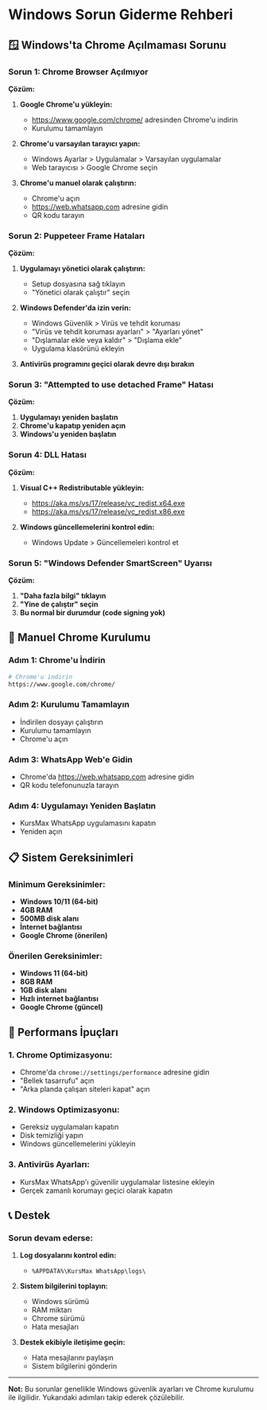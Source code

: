 # Windows Sorun Giderme Rehberi

## 🪟 Windows'ta Chrome Açılmaması Sorunu

### Sorun 1: Chrome Browser Açılmıyor

**Çözüm:**

1. **Google Chrome'u yükleyin:**

   - https://www.google.com/chrome/ adresinden Chrome'u indirin
   - Kurulumu tamamlayın

2. **Chrome'u varsayılan tarayıcı yapın:**

   - Windows Ayarlar > Uygulamalar > Varsayılan uygulamalar
   - Web tarayıcısı > Google Chrome seçin

3. **Chrome'u manuel olarak çalıştırın:**
   - Chrome'u açın
   - https://web.whatsapp.com adresine gidin
   - QR kodu tarayın

### Sorun 2: Puppeteer Frame Hataları

**Çözüm:**

1. **Uygulamayı yönetici olarak çalıştırın:**

   - Setup dosyasına sağ tıklayın
   - "Yönetici olarak çalıştır" seçin

2. **Windows Defender'da izin verin:**

   - Windows Güvenlik > Virüs ve tehdit koruması
   - "Virüs ve tehdit koruması ayarları" > "Ayarları yönet"
   - "Dışlamalar ekle veya kaldır" > "Dışlama ekle"
   - Uygulama klasörünü ekleyin

3. **Antivirüs programını geçici olarak devre dışı bırakın**

### Sorun 3: "Attempted to use detached Frame" Hatası

**Çözüm:**

1. **Uygulamayı yeniden başlatın**
2. **Chrome'u kapatıp yeniden açın**
3. **Windows'u yeniden başlatın**

### Sorun 4: DLL Hatası

**Çözüm:**

1. **Visual C++ Redistributable yükleyin:**

   - https://aka.ms/vs/17/release/vc_redist.x64.exe
   - https://aka.ms/vs/17/release/vc_redist.x86.exe

2. **Windows güncellemelerini kontrol edin:**
   - Windows Update > Güncellemeleri kontrol et

### Sorun 5: "Windows Defender SmartScreen" Uyarısı

**Çözüm:**

1. **"Daha fazla bilgi" tıklayın**
2. **"Yine de çalıştır" seçin**
3. **Bu normal bir durumdur (code signing yok)**

## 🔧 Manuel Chrome Kurulumu

### Adım 1: Chrome'u İndirin

```bash
# Chrome'u indirin
https://www.google.com/chrome/
```

### Adım 2: Kurulumu Tamamlayın

- İndirilen dosyayı çalıştırın
- Kurulumu tamamlayın
- Chrome'u açın

### Adım 3: WhatsApp Web'e Gidin

- Chrome'da https://web.whatsapp.com adresine gidin
- QR kodu telefonunuzla tarayın

### Adım 4: Uygulamayı Yeniden Başlatın

- KursMax WhatsApp uygulamasını kapatın
- Yeniden açın

## 📋 Sistem Gereksinimleri

### Minimum Gereksinimler:

- **Windows 10/11 (64-bit)**
- **4GB RAM**
- **500MB disk alanı**
- **İnternet bağlantısı**
- **Google Chrome (önerilen)**

### Önerilen Gereksinimler:

- **Windows 11 (64-bit)**
- **8GB RAM**
- **1GB disk alanı**
- **Hızlı internet bağlantısı**
- **Google Chrome (güncel)**

## 🚀 Performans İpuçları

### 1. Chrome Optimizasyonu:

- Chrome'da `chrome://settings/performance` adresine gidin
- "Bellek tasarrufu" açın
- "Arka planda çalışan siteleri kapat" açın

### 2. Windows Optimizasyonu:

- Gereksiz uygulamaları kapatın
- Disk temizliği yapın
- Windows güncellemelerini yükleyin

### 3. Antivirüs Ayarları:

- KursMax WhatsApp'ı güvenilir uygulamalar listesine ekleyin
- Gerçek zamanlı korumayı geçici olarak kapatın

## 📞 Destek

### Sorun devam ederse:

1. **Log dosyalarını kontrol edin:**

   - `%APPDATA%\KursMax WhatsApp\logs\`

2. **Sistem bilgilerini toplayın:**

   - Windows sürümü
   - RAM miktarı
   - Chrome sürümü
   - Hata mesajları

3. **Destek ekibiyle iletişime geçin:**
   - Hata mesajlarını paylaşın
   - Sistem bilgilerini gönderin

---

**Not:** Bu sorunlar genellikle Windows güvenlik ayarları ve Chrome kurulumu ile ilgilidir. Yukarıdaki adımları takip ederek çözülebilir.
